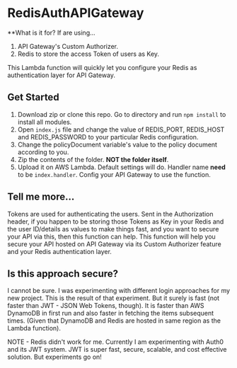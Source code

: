 # RedisAuthAPIGateway

**What is it for?
If are using... 
1. API Gateway's Custom Authorizer.
2. Redis to store the access Token of users as Key.

This Lambda function will quickly let you configure your Redis as authentication layer for API Gateway.

## Get Started

1. Download zip or clone this repo. Go to directory and run `npm install` to install all modules.
2. Open `index.js` file and change the value of REDIS_PORT, REDIS_HOST and REDIS_PASSWORD to your particular Redis configuration.
3. Change the policyDocument variable's value to the policy document according to you.
4. Zip the contents of the folder. **NOT the folder itself**.
5. Upload it on AWS Lambda. Default settings will do. Handler name **need** to be `index.handler`. Config your API Gateway to use the function.

## Tell me more...

Tokens are used for authenticating the users. Sent in the Authorization header, if you happen to be storing those Tokens as Key in your Redis and the user ID/details as values to make things fast, and you want to secure your API via this, then this function can help.
This function will help you secure your API hosted on API Gateway via its Custom Authorizer feature and your Redis authentication layer.

## Is this approach secure?

I cannot be sure. I was experimenting with different login approaches for my new project. This is the result of that experiment.
But it surely is fast (not faster than JWT - JSON Web Tokens, though). It is faster than AWS DynamoDB in first run and also faster in fetching the items subsequent times. (Given that DynamoDB and Redis are hosted in same region as the Lambda function).

NOTE - Redis didn't work for me. Currently I am experimenting with Auth0 and its JWT system. JWT is super fast, secure, scalable, and cost effective solution. But experiments go on!
